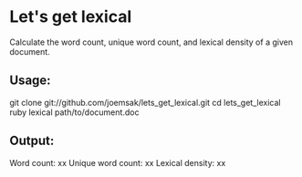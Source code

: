 Let's get lexical
=================

Calculate the word count, unique word count, and lexical density of a given document.

Usage:
------
git clone git://github.com/joemsak/lets_get_lexical.git
cd lets_get_lexical
ruby lexical path/to/document.doc

Output:
-------
Word count: xx
Unique word count: xx
Lexical density: xx
